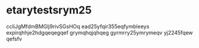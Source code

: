 # etarytestsrym25
ccIiJgMfdmBMGlj9rivSGsHOq
ead25yfqir355eqfymbleeys
expirqhhje2hdgqeqegqef
grymqhqjqhqeg
gyrmrry25ymrymeqv
yj2245fqew
qefsfv
